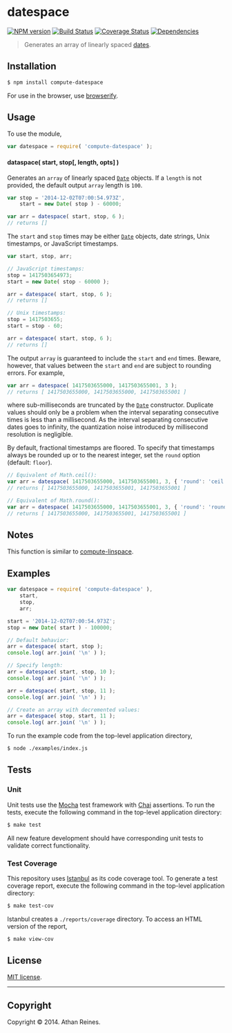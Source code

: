 datespace
===
[![NPM version][npm-image]][npm-url] [![Build Status][travis-image]][travis-url] [![Coverage Status][coveralls-image]][coveralls-url] [![Dependencies][dependencies-image]][dependencies-url]

> Generates an array of linearly spaced [dates](https://developer.mozilla.org/en-US/docs/Web/JavaScript/Reference/Global_Objects/Date).


## Installation

``` bash
$ npm install compute-datespace
```

For use in the browser, use [browserify](https://github.com/substack/node-browserify).


## Usage

To use the module,

``` javascript
var datespace = require( 'compute-datespace' );
```

#### dataspace( start, stop[, length, opts] )

Generates an `array` of linearly spaced [`Date`](https://developer.mozilla.org/en-US/docs/Web/JavaScript/Reference/Global_Objects/Date) objects. If a `length` is not provided, the default output `array` length is `100`.

``` javascript
var stop = '2014-12-02T07:00:54.973Z',
	start = new Date( stop ) - 60000;

var arr = datespace( start, stop, 6 );
// returns []
```

The `start` and `stop` times may be either [`Date`](https://developer.mozilla.org/en-US/docs/Web/JavaScript/Reference/Global_Objects/Date) objects, date strings, Unix timestamps, or JavaScript timestamps.

``` javascript
var start, stop, arr;

// JavaScript timestamps:
stop = 1417503654973;
start = new Date( stop - 60000 );

arr = datespace( start, stop, 6 );
// returns []

// Unix timestamps:
stop = 1417503655;
start = stop - 60;

arr = datespace( start, stop, 6 );
// returns []
```

The output `array` is guaranteed to include the `start` and `end` times. Beware, however, that values between the `start` and `end` are subject to rounding errors. For example,

``` javascript
var arr = datespace( 1417503655000, 1417503655001, 3 );
// returns [ 1417503655000, 1417503655000, 1417503655001 ]
```

where sub-milliseconds are truncated by the [`Date`](https://developer.mozilla.org/en-US/docs/Web/JavaScript/Reference/Global_Objects/Date) constructor. Duplicate values should only be a problem when the interval separating consecutive times is less than a millisecond. As the interval separating consecutive dates goes to infinity, the quantization noise introduced by millisecond resolution is negligible.

By default, fractional timestamps are floored. To specify that timestamps always be rounded up or to the nearest integer, set the `round` option (default: `floor`).

``` javascript
// Equivalent of Math.ceil():
var arr = datespace( 1417503655000, 1417503655001, 3, { 'round': 'ceil' } );
// returns [ 1417503655000, 1417503655001, 1417503655001 ]

// Equivalent of Math.round():
var arr = datespace( 1417503655000, 1417503655001, 3, { 'round': 'round' } );
// returns [ 1417503655000, 1417503655001, 1417503655001 ]
```



## Notes

This function is similar to [compute-linspace](https://github.com/compute-io/linspace).



## Examples

``` javascript
var datespace = require( 'compute-datespace' ),
	start,
	stop,
	arr;

start = '2014-12-02T07:00:54.973Z';
stop = new Date( start ) - 100000;

// Default behavior:
arr = datespace( start, stop );
console.log( arr.join( '\n' ) );

// Specify length:
arr = datespace( start, stop, 10 );
console.log( arr.join( '\n' ) );

arr = datespace( start, stop, 11 );
console.log( arr.join( '\n' ) );

// Create an array with decremented values:
arr = datespace( stop, start, 11 );
console.log( arr.join( '\n' ) );
```

To run the example code from the top-level application directory,

``` bash
$ node ./examples/index.js
```


## Tests

### Unit

Unit tests use the [Mocha](http://mochajs.org/) test framework with [Chai](http://chaijs.com) assertions. To run the tests, execute the following command in the top-level application directory:

``` bash
$ make test
```

All new feature development should have corresponding unit tests to validate correct functionality.


### Test Coverage

This repository uses [Istanbul](https://github.com/gotwarlost/istanbul) as its code coverage tool. To generate a test coverage report, execute the following command in the top-level application directory:

``` bash
$ make test-cov
```

Istanbul creates a `./reports/coverage` directory. To access an HTML version of the report,

``` bash
$ make view-cov
```


## License

[MIT license](http://opensource.org/licenses/MIT). 


---
## Copyright

Copyright &copy; 2014. Athan Reines.


[npm-image]: http://img.shields.io/npm/v/compute-datespace.svg
[npm-url]: https://npmjs.org/package/compute-datespace

[travis-image]: http://img.shields.io/travis/compute-io/datespace/master.svg
[travis-url]: https://travis-ci.org/compute-io/datespace

[coveralls-image]: https://img.shields.io/coveralls/compute-io/datespace/master.svg
[coveralls-url]: https://coveralls.io/r/compute-io/datespace?branch=master

[dependencies-image]: http://img.shields.io/david/compute-io/datespace.svg
[dependencies-url]: https://david-dm.org/compute-io/datespace

[dev-dependencies-image]: http://img.shields.io/david/dev/compute-io/datespace.svg
[dev-dependencies-url]: https://david-dm.org/dev/compute-io/datespace

[github-issues-image]: http://img.shields.io/github/issues/compute-io/datespace.svg
[github-issues-url]: https://github.com/compute-io/datespace/issues
